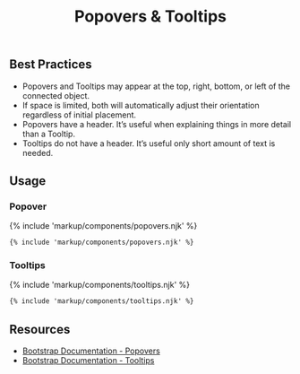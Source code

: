 ﻿---
title: Popovers & Tooltips
summary: Popovers & Tooltips provide additional context to users about a connected item.
tags: components
layout: guide-page
eleventyNavigation:
  key: Popovers & Tooltips
  parent: Components
  order: 240
  excerpt: Popovers & Tooltips provide additional context to users about a connected item.
  img: /img/illustrations/illus-popovers-tooltips.svg
---

## Best Practices

- Popovers and Tooltips may appear at the top, right, bottom, or left of the connected object.
- If space is limited, both will automatically adjust their orientation regardless of initial placement.
- Popovers have a header. It’s useful when explaining things in more detail than a Tooltip.
- Tooltips do not have a header. It’s useful only short amount of text is needed.

## Usage

### Popover

{% include 'markup/components/popovers.njk' %}

``` html
{% include 'markup/components/popovers.njk' %}
```

### Tooltips

{% include 'markup/components/tooltips.njk' %}

``` html
{% include 'markup/components/tooltips.njk' %}
```

## Resources

* <a href="https://getbootstrap.com/docs/4.5/components/popovers/" target="_blank">Bootstrap Documentation - Popovers</a>
* <a href="https://getbootstrap.com/docs/4.5/components/tooltips/" target="_blank">Bootstrap Documentation - Tooltips</a>
